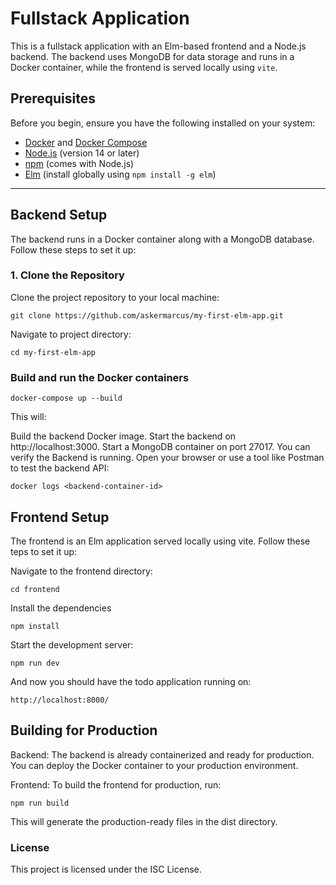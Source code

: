 # Fullstack Application

This is a fullstack application with an Elm-based frontend and a Node.js backend. The backend uses MongoDB for data storage and runs in a Docker container, while the frontend is served locally using `vite`.

## Prerequisites

Before you begin, ensure you have the following installed on your system:

- [Docker](https://www.docker.com/) and [Docker Compose](https://docs.docker.com/compose/)
- [Node.js](https://nodejs.org/) (version 14 or later)
- [npm](https://www.npmjs.com/) (comes with Node.js)
- [Elm](https://elm-lang.org/) (install globally using `npm install -g elm`)

---

## Backend Setup

The backend runs in a Docker container along with a MongoDB database. Follow these steps to set it up:

### 1. Clone the Repository

Clone the project repository to your local machine:

```
git clone https://github.com/askermarcus/my-first-elm-app.git
```

Navigate to project directory:

```
cd my-first-elm-app
```

### Build and run the Docker containers

```
docker-compose up --build
```

This will:

Build the backend Docker image.
Start the backend on http://localhost:3000.
Start a MongoDB container on port 27017.
You can verify the Backend is running.
Open your browser or use a tool like Postman to test the backend API:

```
docker logs <backend-container-id>
```

## Frontend Setup

The frontend is an Elm application served locally using vite. Follow these teps to set it up:

Navigate to the frontend directory:

```
cd frontend
```

Install the dependencies

```
npm install
```

Start the development server:

```
npm run dev
```

And now you should have the todo application running on:

```
http://localhost:8000/
```

## Building for Production

Backend:
The backend is already containerized and ready for production. You can deploy the Docker container to your production environment.

Frontend:
To build the frontend for production, run:

```
npm run build
```

This will generate the production-ready files in the dist directory.

### License

This project is licensed under the ISC License.
